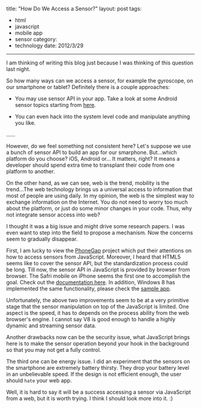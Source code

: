 title: "How Do We Access a Sensor?"
layout: post
tags:
  - html
  - javascript
  - mobile app
  - sensor
category:
  - technology
date: 2012/3/29
---

I am thinking of writing this blog just because I was thinking of this question last night.

So how many ways can we access a sensor, for example the gyroscope, on our smartphone or tablet? Definitely there is a couple approaches:

* You may use sensor API in your app. Take a look at some Android sensor topics starting from [here][1].

* You can even hack into the system level code and manipulate anything you like.

......

However, do we feel something not consistent here? Let's suppose we use a bunch of sensor API to build an app for our smarphone. But...which platform do you choose? iOS, Android or... It matters, right? It means a developer should spend extra time to transplant their code from one platform to another.

On the other hand, as we can see, web is the trend, mobility is the trend...The web technology brings us a universal access to information that most of people are using daily. In my opinion, the web is the simplest way to exchange information on the Internet. You do not need to worry too much about the platform, or just do some minor changes in your code. Thus, why not integrate sensor access into web?

I thought it was a big issue and might drive some research papers. I was even want to step into the field to propose a mechanism. Now the concerns seem to gradually disappear.

First, I am lucky to view the [PhoneGap][2] project which put their attentions on how to access sensors from JavaScript. Moreover, I heard that HTML5 seems like to cover the sensor API, but the standardization process could be long. Till now, the sensor API in JavaScript is provided by browser from browser. The Safri mobile on iPhone seems the first one to accomplish the goal. Check out the [documentation here][3]. In addition, Windows 8 has implemented the same functionality, please check the [sample app][4].

Unfortunately, the above two improvements seem to be at a very primitive stage that the sensor manipulation on top of the JavaScript is limited. One aspect is the speed, it has to depends on the process ability from the web browser's engine. I cannot say V8 is good enough to handle a highly dynamic and streaming sensor data.

Another drawbacks now can be the security issue, what JavaScript brings here is to make the sensor operation beyond your hook in the background so that you may not get a fully control.

The third one can be energy issue. I did an experiment that the sensors on the smartphone are extremely battery thirsty. They drop your battery level in an unbelievable speed. If the design is not efficient enough, the user should `hate` your web app.

Well, it is hard to say it will be a success accessing a sensor via JavaScript from a web, but it is worth trying. I think I should look more into it. :)

[1]: http://developer.android.com/reference/android/hardware/Sensor.html
[2]: http://docs.phonegap.com/en/1.5.0/index.html
[3]: https://developer.apple.com/library/safari/#documentation/SafariDOMAdditions/Reference/DeviceMotionEventClassRef/DeviceMotionEvent/DeviceMotionEvent.html
[4]: http://code.msdn.microsoft.com/windowsapps/Accelerometer-Sensor-Sample-22982671
